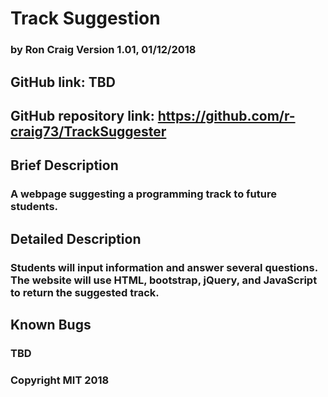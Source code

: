 # Track Suggestion

### by Ron Craig Version 1.01, 01/12/2018

## GitHub link: TBD

## GitHub repository link: https://github.com/r-craig73/TrackSuggester

## Brief Description
### A webpage suggesting a programming track to future students.

## Detailed Description
### Students will input information and answer several questions.  The website will use HTML, bootstrap, jQuery, and JavaScript to return the suggested track.

## Known Bugs
### TBD

### Copyright MIT 2018
